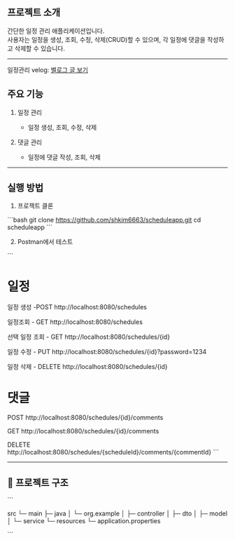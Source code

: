 ##  프로젝트 소개
간단한 일정 관리 애플리케이션입니다.  
사용자는 일정을 생성, 조회, 수정, 삭제(CRUD)할 수 있으며, 각 일정에 댓글을 작성하고 삭제할 수 있습니다.

---

일정관리 velog: [벨로그 글 보기](https://velog.io/@shkim6663/Java-Spring-Boot-%EC%9D%BC%EC%A0%95%EA%B4%80%EB%A6%AC-%ED%94%84%EB%A1%9C%EC%A0%9D%ED%8A%B8-%EC%99%84%EC%A0%84-%EC%A0%95%EB%A6%AC)

##  주요 기능
1. 일정 관리

    - 일정 생성, 조회, 수정, 삭제

3. 댓글 관리

    - 일정에 댓글 작성, 조회, 삭제

---

## 실행 방법
1. 프로젝트 클론

\`\`\`bash
git clone https://github.com/shkim6663/scheduleapp.git
cd scheduleapp
\`\`\`


2. Postman에서 테스트

\`\`\`
# 일정

일정 생성 -POST   http://localhost:8080/schedules

일정조회 - GET    http://localhost:8080/schedules

선택 일정 조회 - GET    http://localhost:8080/schedules/{id}

일정 수정 - PUT    http://localhost:8080/schedules/{id}?password=1234

일정 삭제 - DELETE http://localhost:8080/schedules/{id}

# 댓글

POST   http://localhost:8080/schedules/{id}/comments

GET    http://localhost:8080/schedules/{id}/comments

DELETE http://localhost:8080/schedules/{scheduleId}/comments/{commentId}
\`\`\`

---

## 📁 프로젝트 구조

\`\`\`

src
 └─ main
     ├─ java
     │   └─ org.example
     │       ├─ controller
     │       ├─ dto
     │       ├─ model
     │       └─ service
     └─ resources
         └─ application.properties

\`\`\`


